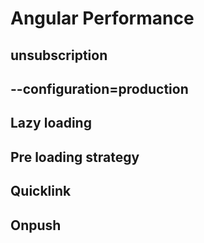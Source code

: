 # Angular Performance
## unsubscription

## --configuration=production

## Lazy loading

## Pre loading strategy

## Quicklink

## Onpush
